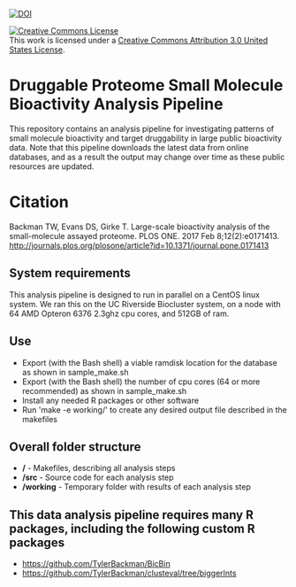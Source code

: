 [![DOI](https://zenodo.org/badge/65675614.svg)](https://zenodo.org/badge/latestdoi/65675614)

<a rel="license" href="http://creativecommons.org/licenses/by/3.0/us/"><img alt="Creative Commons License" style="border-width:0" src="https://i.creativecommons.org/l/by/3.0/us/88x31.png" /></a><br />This work is licensed under a <a rel="license" href="http://creativecommons.org/licenses/by/3.0/us/">Creative Commons Attribution 3.0 United States License</a>.

# Druggable Proteome Small Molecule Bioactivity Analysis Pipeline
This repository contains an analysis pipeline for investigating patterns of small molecule bioactivity
and target druggability in large public bioactivity data.
Note that this pipeline downloads the latest data from online databases,
and as a result the output may change over time as these public resources are updated.

# Citation

Backman TW, Evans DS, Girke T.
Large-scale bioactivity analysis of the small-molecule assayed proteome.
PLOS ONE. 2017 Feb 8;12(2):e0171413.
http://journals.plos.org/plosone/article?id=10.1371/journal.pone.0171413

## System requirements
This analysis pipeline is designed to run in parallel on a CentOS linux system. We ran this on the UC Riverside Biocluster system, on a node with 64 AMD Opteron 6376 2.3ghz cpu cores, and 512GB of ram. 

## Use
* Export (with the Bash shell) a viable ramdisk location for the database as shown in sample_make.sh
* Export (with the Bash shell) the number of cpu cores (64 or more recommended) as shown in sample_make.sh
* Install any needed R packages or other software
* Run 'make -e working/<filename>' to create any desired output file described in the makefiles

## Overall folder structure
* **/** - Makefiles, describing all analysis steps
* **/src** - Source code for each analysis step
* **/working** - Temporary folder with results of each analysis step

## This data analysis pipeline requires many R packages, including the following custom R packages
* https://github.com/TylerBackman/BicBin
* https://github.com/TylerBackman/clusteval/tree/biggerInts
